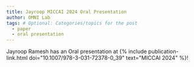 ```yaml
---
title: Jayroop MICCAI 2024 Oral Presentation
author: OMNI Lab
tags: # Optional: Categories/topics for the post
  - paper
  - oral presentation
---
```


Jayroop Ramesh has an Oral presentation at {% include publication-link.html doi="10.1007/978-3-031-72378-0_39" text="MICCAI 2024" %}!
